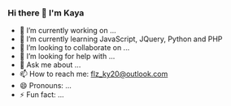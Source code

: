 ### Hi there 👋 I'm Kaya

<!--
**Kayaa-20/Kayaa-20** is a ✨ _special_ ✨ repository because its `README.md` (this file) appears on your GitHub profile.

Here are some ideas to get you started: -->

- 🔭 I’m currently working on ...
- 🌱 I’m currently learning JavaScript, JQuery, Python and PHP
- 👯 I’m looking to collaborate on ...
- 🤔 I’m looking for help with ...
- 💬 Ask me about ...
- 📫 How to reach me: flz_ky20@outlook.com
- 😄 Pronouns: ...
- ⚡ Fun fact: ...

